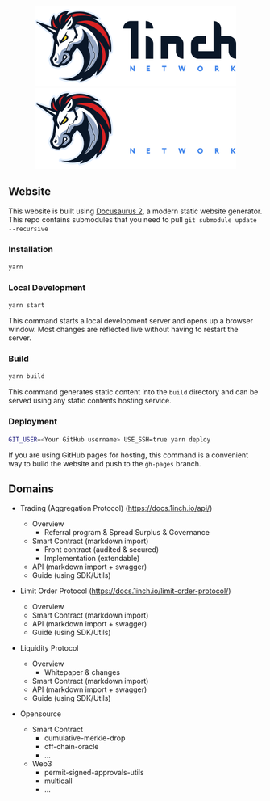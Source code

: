 <div align="center">
    <img src="https://github.com/1inch/farming/blob/master/.github/1inch_github_w.svg#gh-light-mode-only">
    <img src="https://github.com/1inch/farming/blob/master/.github/1inch_github_b.svg#gh-dark-mode-only">
</div>

## Website

This website is built using [Docusaurus 2](https://docusaurus.io/), a modern static website generator.
This repo contains submodules that you need to pull `git submodule update --recursive`

### Installation

```bash
yarn
```

### Local Development

```bash
yarn start
```

This command starts a local development server and opens up a browser window. Most changes are reflected live without having to restart the server.

### Build

```bash
yarn build
```

This command generates static content into the `build` directory and can be served using any static contents hosting service.

### Deployment

```bash
GIT_USER=<Your GitHub username> USE_SSH=true yarn deploy
```

If you are using GitHub pages for hosting, this command is a convenient way to build the website and push to the `gh-pages` branch.

## Domains

- Trading (Aggregation Protocol) (<https://docs.1inch.io/api/>)
  - Overview
    - Referral program & Spread Surplus & Governance
  - Smart Contract (markdown import)
    - Front contract (audited & secured)
    - Implementation (extendable)
  - API (markdown import + swagger)
  - Guide (using SDK/Utils)

- Limit Order Protocol (<https://docs.1inch.io/limit-order-protocol/>)
  - Overview
  - Smart Contract (markdown import)
  - API (markdown import + swagger)
  - Guide (using SDK/Utils)

- Liquidity Protocol
  - Overview
    - Whitepaper & changes
  - Smart Contract (markdown import)
  - API (markdown import + swagger)
  - Guide (using SDK/Utils)

- Opensource
  - Smart Contract
    - cumulative-merkle-drop
    - off-chain-oracle
    - ...
  - Web3
    - permit-signed-approvals-utils
    - multicall
    - ...

